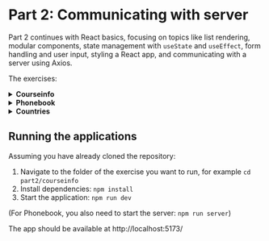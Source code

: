 # Part 2: Communicating with server

Part 2 continues with React basics, focusing on topics like list rendering, modular components, state management with `useState` and `useEffect`, form handling and user input, styling a React app, and communicating with a server using Axios.

The exercises:
<details>
<summary><strong>Courseinfo</strong></summary>
<br />

- Creating reusable components
- Rendering lists dynamically with `map`
- Calculating using `reduce`

![courseinfo screenshot](screenshots/courseinfo.png)

<hr />
</details>

<details>
<summary><strong>Phonebook</strong></summary>
<br />

- Managing form inputs and state
- Communicating with a local `Json Server` using `Axios` (GET, POST, PUT, DELETE)
- Filtering contacts based on user input
- Displaying notifications for successful actions or errors
- Adding CSS styling to a React app

![phonebook screenshot](screenshots/phonebook.png)

<strong>Note!</strong> When running the Phonebook app, remember to start the backend server by running: `npm run server`
<hr />
</details>

<details>
<summary><strong>Countries</strong></summary>
<br />

- Fetching data from public APIs:
    - Rest Countries
    - OpenWeatherMap
- Filtering countries based on user input
- Conditional rendering of search results
- Displaying country details either when the “show” button is clicked, or when the search returns a single result
<br />

![countries screenshot](screenshots/countries1.png)
<br />

![countries screenshot](screenshots/countries2.png)

<strong>Note!</strong> When running the Countries app, you need your own OpenWeatherMap API key.
1. Get your API key by signing up at [https://openweathermap.org/](https://openweathermap.org/)
2. Create a file named `.env` in the root folder of the Countries project
3. Add the following line to the file with your API key: `VITE_API_KEY=your_key`
<hr />
</details>

## Running the applications
Assuming you have already cloned the repository:

1. Navigate to the folder of the exercise you want to run, for example `cd part2/courseinfo`
2. Install dependencies: `npm install`
3. Start the application: `npm run dev`

(For Phonebook, you also need to start the server: `npm run server`)

The app should be available at http://localhost:5173/